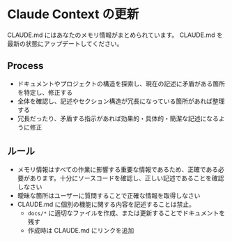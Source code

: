 # Claude Context の更新

CLAUDE.md にはあなたのメモリ情報がまとめられています。
CLAUDE.md を最新の状態にアップデートしてください。

## Process

- ドキュメントやプロジェクトの構造を探索し、現在の記述に矛盾がある箇所を特定し、修正する
- 全体を確認し、記述やセクション構造が冗長になっている箇所があれば整理する
- 冗長だったり、矛盾する指示があれば効果的・具体的・簡潔な記述になるように修正

## ルール

- メモリ情報はすべての作業に影響する重要な情報であるため、正確である必要があります。十分にソースコードを確認し、正しい記述であることを確認しなさい
- 曖昧な箇所はユーザーに質問することで正確な情報を取得しなさい
- CLAUDE.md に個別の機能に関する内容を記述することは禁止。
  - `docs/*` に適切なファイルを作成、または更新することでドキュメントを残す
  - 作成時は CLAUDE.md にリンクを追加
